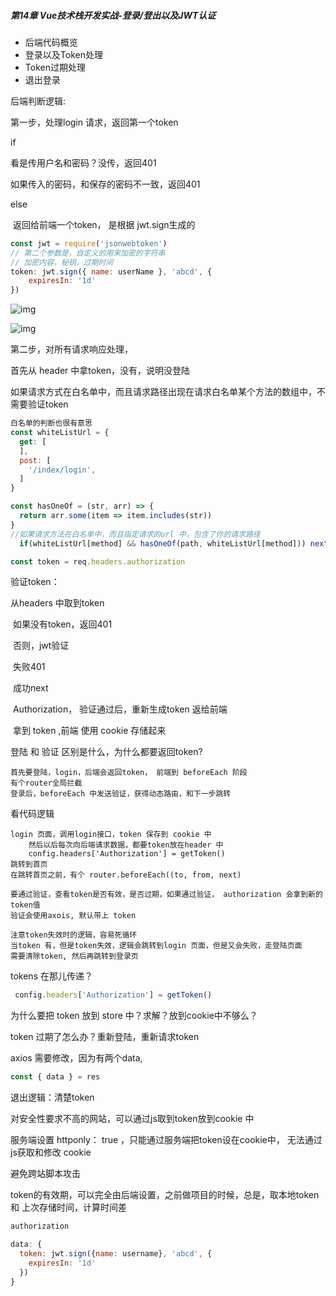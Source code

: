 ##### **第14章 Vue技术栈开发实战-登录/登出以及JWT认证**

- 后端代码概览
- 登录以及Token处理
- Token过期处理
- 退出登录



后端判断逻辑:

第一步，处理login 请求，返回第一个token

if

看是传用户名和密码？没传，返回401

如果传入的密码，和保存的密码不一致，返回401

else

​	返回给前端一个token， 是根据 jwt.sign生成的

```js
const jwt = require('jsonwebtoken')
// 第二个参数是，自定义的用来加密的字符串
// 加密内容，秘钥，过期时间
token: jwt.sign({ name: userName }, 'abcd', {
	expiresIn: '1d'
})
```



![img](http://www.youbaobao.xyz/admin-docs/assets/img/login_process.58cab9a5.png)

![img](http://www.youbaobao.xyz/admin-docs/assets/img/router_process.9acaa55e.png)



第二步，对所有请求响应处理，

首先从 header 中拿token，没有，说明没登陆

如果请求方式在白名单中，而且请求路径出现在请求白名单某个方法的数组中，不需要验证token 

```js
白名单的判断也很有意思
const whiteListUrl = {
  get: [
  ],
  post: [
    '/index/login',
  ]
}

const hasOneOf = (str, arr) => {
  return arr.some(item => item.includes(str))
}
//如果请求方法在白名单中，而且指定请求的url 中，包含了你的请求路径
  if(whiteListUrl[method] && hasOneOf(path, whiteListUrl[method])) next()
```



```js
const token = req.headers.authorization
```

验证token：



从headers 中取到token

​	如果没有token，返回401

​	否则，jwt验证

​		失败401

​		成功next

​	Authorization， 验证通过后，重新生成token 返给前端

​	拿到 token ,前端 使用 cookie 存储起来



登陆 和 验证 区别是什么，为什么都要返回token?

```
首先要登陆，login，后端会返回token， 前端到 beforeEach 阶段
有个router全局拦截
登录后，beforeEach 中发送验证，获得动态路由，和下一步跳转
```

看代码逻辑

```
login 页面，调用login接口，token 保存到 cookie 中
	然后以后每次向后端请求数据，都要token放在header 中
	config.headers['Authorization'] = getToken()
跳转到首页
在跳转首页之前，有个 router.beforeEach((to, from, next)

要通过验证，查看token是否有效，是否过期，如果通过验证， authorization 会拿到新的token值
验证会使用axois, 默认带上 token

注意token失效时的逻辑，容易死循环
当token 有，但是token失效，逻辑会跳转到login 页面，但是又会失败，走登陆页面
需要清除token, 然后再跳转到登录页
```

tokens 在那儿传递？

```js
 config.headers['Authorization'] = getToken()
```

为什么要把 token 放到 store 中？求解？放到cookie中不够么？  

token 过期了怎么办？重新登陆，重新请求token

axios 需要修改，因为有两个data, 

```js
const { data } = res
```



退出逻辑：清楚token



对安全性要求不高的网站，可以通过js取到token放到cookie 中

服务端设置 httponly： true ，只能通过服务端把token设在cookie中， 无法通过js获取和修改 cookie

避免跨站脚本攻击



token的有效期，可以完全由后端设置，之前做项目的时候，总是，取本地token 和 上次存储时间，计算时间差

```js
authorization  

data: {
  token: jwt.sign({name: username}, 'abcd', {
    expiresIn: '1d'
  })
}
```


